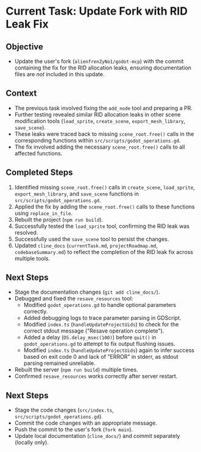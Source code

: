 # Current Task: Update Fork with RID Leak Fix

## Objective
- Update the user's fork (`alienfrenZyNo1/godot-mcp`) with the commit containing the fix for the RID allocation leaks, ensuring documentation files are *not* included in this update.

## Context
- The previous task involved fixing the `add_node` tool and preparing a PR.
- Further testing revealed similar RID allocation leaks in other scene modification tools (`load_sprite`, `create_scene`, `export_mesh_library`, `save_scene`).
- These leaks were traced back to missing `scene_root.free()` calls in the corresponding functions within `src/scripts/godot_operations.gd`.
- The fix involved adding the necessary `scene_root.free()` calls to all affected functions.

## Completed Steps
1.  Identified missing `scene_root.free()` calls in `create_scene`, `load_sprite`, `export_mesh_library`, and `save_scene` functions in `src/scripts/godot_operations.gd`.
2.  Applied the fix by adding the `scene_root.free()` calls to these functions using `replace_in_file`.
3.  Rebuilt the project (`npm run build`).
4.  Successfully tested the `load_sprite` tool, confirming the RID leak was resolved.
5.  Successfully used the `save_scene` tool to persist the changes.
6.  Updated `cline_docs` (`currentTask.md`, `projectRoadmap.md`, `codebaseSummary.md`) to reflect the completion of the RID leak fix across multiple tools.

## Next Steps
- Stage the documentation changes (`git add cline_docs/`).
- Debugged and fixed the `resave_resources` tool:
    - Modified `godot_operations.gd` to handle optional parameters correctly.
    - Added debugging logs to trace parameter parsing in GDScript.
    - Modified `index.ts` (`handleUpdateProjectUids`) to check for the correct stdout message ("Resave operation complete").
    - Added a delay (`OS.delay_msec(100)`) before `quit()` in `godot_operations.gd` to attempt to fix output flushing issues.
    - Modified `index.ts` (`handleUpdateProjectUids`) again to infer success based on exit code 0 and lack of "ERROR" in stderr, as stdout parsing remained unreliable.
- Rebuilt the server (`npm run build`) multiple times.
- Confirmed `resave_resources` works correctly after server restart.

## Next Steps
- Stage the code changes (`src/index.ts`, `src/scripts/godot_operations.gd`).
- Commit the code changes with an appropriate message.
- Push the commit to the user's fork (`fork main`).
- Update local documentation (`cline_docs/`) and commit separately (locally only).
